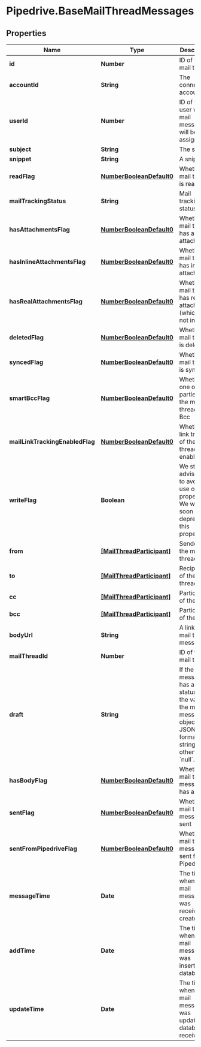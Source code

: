 # Pipedrive.BaseMailThreadMessages

## Properties

Name | Type | Description | Notes
------------ | ------------- | ------------- | -------------
**id** | **Number** | ID of the mail thread | [optional] 
**accountId** | **String** | The connection account ID | [optional] 
**userId** | **Number** | ID of the user whom mail message will be assigned to | [optional] 
**subject** | **String** | The subject | [optional] 
**snippet** | **String** | A snippet | [optional] 
**readFlag** | [**NumberBooleanDefault0**](NumberBooleanDefault0.md) | Whether the mail thread is read | [optional] 
**mailTrackingStatus** | **String** | Mail tracking status | [optional] 
**hasAttachmentsFlag** | [**NumberBooleanDefault0**](NumberBooleanDefault0.md) | Whether the mail thread has an attachment | [optional] 
**hasInlineAttachmentsFlag** | [**NumberBooleanDefault0**](NumberBooleanDefault0.md) | Whether the mail thread has inline attachments | [optional] 
**hasRealAttachmentsFlag** | [**NumberBooleanDefault0**](NumberBooleanDefault0.md) | Whether the mail thread has real attachments (which are not inline) | [optional] 
**deletedFlag** | [**NumberBooleanDefault0**](NumberBooleanDefault0.md) | Whether the mail thread is deleted | [optional] 
**syncedFlag** | [**NumberBooleanDefault0**](NumberBooleanDefault0.md) | Whether the mail thread is synced | [optional] 
**smartBccFlag** | [**NumberBooleanDefault0**](NumberBooleanDefault0.md) | Whether one of the parties of the mail thread is Bcc | [optional] 
**mailLinkTrackingEnabledFlag** | [**NumberBooleanDefault0**](NumberBooleanDefault0.md) | Whether the link tracking of the mail thread is enabled | [optional] 
**writeFlag** | **Boolean** | We strongly advise you to avoid the use of this property. We will soon deprecate this property | [optional] 
**from** | [**[MailThreadParticipant]**](MailThreadParticipant.md) | Senders of the mail thread | [optional] 
**to** | [**[MailThreadParticipant]**](MailThreadParticipant.md) | Recipients of the mail thread | [optional] 
**cc** | [**[MailThreadParticipant]**](MailThreadParticipant.md) | Participants of the Cc | [optional] 
**bcc** | [**[MailThreadParticipant]**](MailThreadParticipant.md) | Participants of the Bcc | [optional] 
**bodyUrl** | **String** | A link to the mail thread message | [optional] 
**mailThreadId** | **Number** | ID of the mail thread | [optional] 
**draft** | **String** | If the mail message has a draft status then the value is the mail message object as JSON formatted string, otherwise &#x60;null&#x60;. | [optional] 
**hasBodyFlag** | [**NumberBooleanDefault0**](NumberBooleanDefault0.md) | Whether the mail thread message has a body | [optional] 
**sentFlag** | [**NumberBooleanDefault0**](NumberBooleanDefault0.md) | Whether the mail thread message is sent | [optional] 
**sentFromPipedriveFlag** | [**NumberBooleanDefault0**](NumberBooleanDefault0.md) | Whether the mail thread message is sent from Pipedrive | [optional] 
**messageTime** | **Date** | The time when the mail message was received or created | [optional] 
**addTime** | **Date** | The time when the mail message was inserted to database | [optional] 
**updateTime** | **Date** | The time when the mail message was updated in database received | [optional] 


